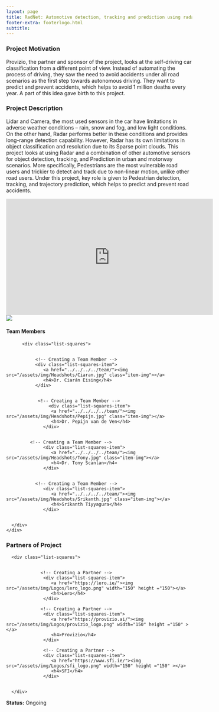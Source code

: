 ```yaml
---
layout: page
title: RadNet: Automotive detection, tracking and prediction using radar data
footer-extra: footerlogo.html
subtitle: 
---
```


### Project Motivation
Provizio, the partner and sponsor of the project, looks at the self-driving car classification from a different point of view. Instead of automating the process of driving, they saw the need to avoid accidents under all road scenarios as the first step towards autonomous driving. They want to predict and prevent accidents, which helps to avoid 1 million deaths every year. A part of this idea gave birth to this project.   

### Project Description
Lidar and Camera, the most used sensors in the car have limitations in adverse weather conditions – rain, snow and fog, and low light conditions. On the other hand, Radar performs better in these conditions and provides long-range detection capability. However, Radar has its own limitations in object classification and resolution due to its Sparse point clouds. This project looks at using Radar and a combination of other automotive sensors for object detection, tracking, and Prediction in urban and motorway scenarios. More specifically, Pedestrians are the most vulnerable road users and trickier to detect and track due to non-linear motion, unlike other road users. Under this project, key role is given to Pedestrian detection, tracking, and trajectory prediction, which helps to predict and prevent road accidents.   


<div class="video-container">
<iframe style="display: block; margin: auto;" width="560" height="315" src="https://media.graphassets.com/qK1EgPHXQJeYdnjkS6EC" type="video/mp4" frameborder="0" allow="accelerometer; clipboard-write; encrypted-media; gyroscope; picture-in-picture" allowfullscreen></iframe>
</div>

<img src="/assets/img/Projects/Radar_Dense_ Point_Cloud.png" class="center">

#### Team Members 



<div class="container-fluid">
   
   <div class="row">
                 
          <div class="list-squares">
      
                          
               <!-- Creating a Team Member -->
               <div class="list-squares-item">
                  <a href="../../../../team/"><img src="/assets/img/Headshots/Ciaran.jpg" class="item-img"></a>
                  <h4>Dr. Ciarán Eising</h4>
               </div>
             
             
                <!-- Creating a Team Member -->
                    <div class="list-squares-item">
                     <a href="../../../../team/"><img src="/assets/img/Headshots/Pepijn.jpg" class="item-img"></a>
                     <h4>Dr. Pepijn van de Ven</h4>
                  </div>
                          
        
             <!-- Creating a Team Member -->
                  <div class="list-squares-item">
                     <a href="../../../../team/"><img src="/assets/img/Headshots/Tony.jpg" class="item-img"></a>
                     <h4>Dr. Tony Scanlan</h4>
                  </div> 
             
             
               <!-- Creating a Team Member -->
                  <div class="list-squares-item">
                     <a href="../../../../team/"><img src="/assets/img/Headshots/Srikanth.jpg" class="item-img"></a>
                     <h4>Srikanth Tiyyagura</h4>
                  </div> 
      
 
      </div>
    </div>
</div>

### Partners of Project


<div class="container-fluid">
   
   <div class="row">
      
      <div class="list-squares">
                 
   
                 <!-- Creating a Partner -->
                  <div class="list-squares-item">
                     <a href="https://lero.ie/"><img src="/assets/img/Logos/lero_logo.png" width="150" height ="150"></a>
                     <h4>Lero</h4>
                  </div>
         
                 <!-- Creating a Partner -->
                  <div class="list-squares-item">
                     <a href="https://provizio.ai/"><img src="/assets/img/Logos/provizio_logo.png" width="150" height ="150" ></a>
                     <h4>Provizio</h4>
                  </div>
         
                  <!-- Creating a Partner -->
                  <div class="list-squares-item">
                     <a href="https://www.sfi.ie/"><img src="/assets/img/Logos/sfi_logo.png" width="150" height ="150" ></a>
                     <h4>SFI</h4>
                  </div>
                        
                  
      </div>
  </div>
</div>

**Status:** Ongoing
